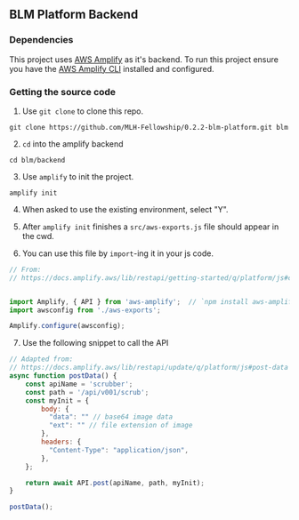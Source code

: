 ## BLM Platform Backend

### Dependencies

This project uses [AWS Amplify](https://aws.amazon.com/amplify/) as it's backend.
To run this project ensure you have the [AWS Amplify CLI](https://docs.amplify.aws/cli) installed and configured.

### Getting the source code

1. Use `git clone` to clone this repo.

```shell
git clone https://github.com/MLH-Fellowship/0.2.2-blm-platform.git blm
```

2. `cd` into the amplify backend

```
cd blm/backend
```

3. Use `amplify` to init the project.

```
amplify init
```

4. When asked to use the existing environment, select "Y".

5. After `amplify init` finishes a `src/aws-exports.js` file should appear in the cwd.

6. You can use this file by `import`-ing it in your js code.

```js
// From:
// https://docs.amplify.aws/lib/restapi/getting-started/q/platform/js#configure-your-application


import Amplify, { API } from 'aws-amplify';  // `npm install aws-amplify`
import awsconfig from './aws-exports';

Amplify.configure(awsconfig);
```

7. Use the following snippet to call the API

```js
// Adapted from:
// https://docs.amplify.aws/lib/restapi/update/q/platform/js#post-data
async function postData() {
    const apiName = 'scrubber';
    const path = '/api/v001/scrub';
    const myInit = {
        body: {
          "data": "" // base64 image data
          "ext": "" // file extension of image
        },
        headers: {
          "Content-Type": "application/json",
        },
    };

    return await API.post(apiName, path, myInit);
}

postData();
```
